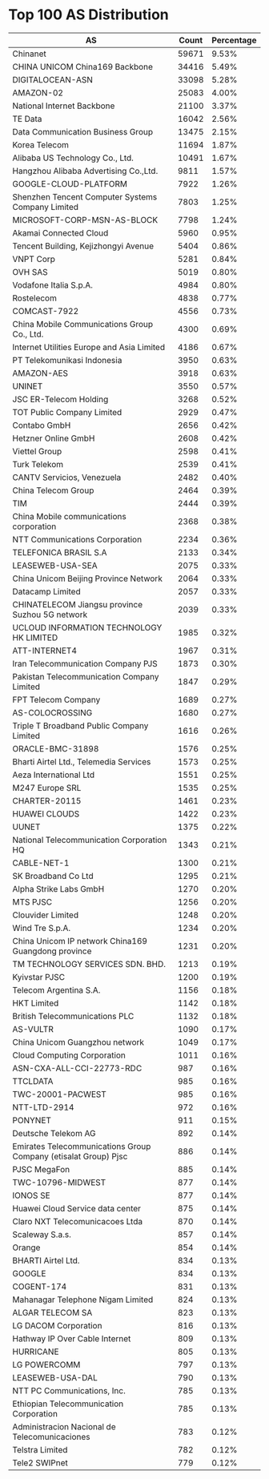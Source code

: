 # Top 100 AS Distribution
| AS | Count | Percentage |
|----|----|----|
| Chinanet | 59671 | 9.53% |
| CHINA UNICOM China169 Backbone | 34416 | 5.49% |
| DIGITALOCEAN-ASN | 33098 | 5.28% |
| AMAZON-02 | 25083 | 4.00% |
| National Internet Backbone | 21100 | 3.37% |
| TE Data | 16042 | 2.56% |
| Data Communication Business Group | 13475 | 2.15% |
| Korea Telecom | 11694 | 1.87% |
| Alibaba US Technology Co., Ltd. | 10491 | 1.67% |
| Hangzhou Alibaba Advertising Co.,Ltd. | 9811 | 1.57% |
| GOOGLE-CLOUD-PLATFORM | 7922 | 1.26% |
| Shenzhen Tencent Computer Systems Company Limited | 7803 | 1.25% |
| MICROSOFT-CORP-MSN-AS-BLOCK | 7798 | 1.24% |
| Akamai Connected Cloud | 5960 | 0.95% |
| Tencent Building, Kejizhongyi Avenue | 5404 | 0.86% |
| VNPT Corp | 5281 | 0.84% |
| OVH SAS | 5019 | 0.80% |
| Vodafone Italia S.p.A. | 4984 | 0.80% |
| Rostelecom | 4838 | 0.77% |
| COMCAST-7922 | 4556 | 0.73% |
| China Mobile Communications Group Co., Ltd. | 4300 | 0.69% |
| Internet Utilities Europe and Asia Limited | 4186 | 0.67% |
| PT Telekomunikasi Indonesia | 3950 | 0.63% |
| AMAZON-AES | 3918 | 0.63% |
| UNINET | 3550 | 0.57% |
| JSC ER-Telecom Holding | 3268 | 0.52% |
| TOT Public Company Limited | 2929 | 0.47% |
| Contabo GmbH | 2656 | 0.42% |
| Hetzner Online GmbH | 2608 | 0.42% |
| Viettel Group | 2598 | 0.41% |
| Turk Telekom | 2539 | 0.41% |
| CANTV Servicios, Venezuela | 2482 | 0.40% |
| China Telecom Group | 2464 | 0.39% |
| TIM | 2444 | 0.39% |
| China Mobile communications corporation | 2368 | 0.38% |
| NTT Communications Corporation | 2234 | 0.36% |
| TELEFONICA BRASIL S.A | 2133 | 0.34% |
| LEASEWEB-USA-SEA | 2075 | 0.33% |
| China Unicom Beijing Province Network | 2064 | 0.33% |
| Datacamp Limited | 2057 | 0.33% |
| CHINATELECOM Jiangsu province Suzhou 5G network | 2039 | 0.33% |
| UCLOUD INFORMATION TECHNOLOGY HK LIMITED | 1985 | 0.32% |
| ATT-INTERNET4 | 1967 | 0.31% |
| Iran Telecommunication Company PJS | 1873 | 0.30% |
| Pakistan Telecommunication Company Limited | 1847 | 0.29% |
| FPT Telecom Company | 1689 | 0.27% |
| AS-COLOCROSSING | 1680 | 0.27% |
| Triple T Broadband Public Company Limited | 1616 | 0.26% |
| ORACLE-BMC-31898 | 1576 | 0.25% |
| Bharti Airtel Ltd., Telemedia Services | 1573 | 0.25% |
| Aeza International Ltd | 1551 | 0.25% |
| M247 Europe SRL | 1535 | 0.25% |
| CHARTER-20115 | 1461 | 0.23% |
| HUAWEI CLOUDS | 1422 | 0.23% |
| UUNET | 1375 | 0.22% |
| National Telecommunication Corporation HQ | 1343 | 0.21% |
| CABLE-NET-1 | 1300 | 0.21% |
| SK Broadband Co Ltd | 1295 | 0.21% |
| Alpha Strike Labs GmbH | 1270 | 0.20% |
| MTS PJSC | 1256 | 0.20% |
| Clouvider Limited | 1248 | 0.20% |
| Wind Tre S.p.A. | 1234 | 0.20% |
| China Unicom IP network China169 Guangdong province | 1231 | 0.20% |
| TM TECHNOLOGY SERVICES SDN. BHD. | 1213 | 0.19% |
| Kyivstar PJSC | 1200 | 0.19% |
| Telecom Argentina S.A. | 1156 | 0.18% |
| HKT Limited | 1142 | 0.18% |
| British Telecommunications PLC | 1132 | 0.18% |
| AS-VULTR | 1090 | 0.17% |
| China Unicom Guangzhou network | 1049 | 0.17% |
| Cloud Computing Corporation | 1011 | 0.16% |
| ASN-CXA-ALL-CCI-22773-RDC | 987 | 0.16% |
| TTCLDATA | 985 | 0.16% |
| TWC-20001-PACWEST | 985 | 0.16% |
| NTT-LTD-2914 | 972 | 0.16% |
| PONYNET | 911 | 0.15% |
| Deutsche Telekom AG | 892 | 0.14% |
| Emirates Telecommunications Group Company (etisalat Group) Pjsc | 886 | 0.14% |
| PJSC MegaFon | 885 | 0.14% |
| TWC-10796-MIDWEST | 877 | 0.14% |
| IONOS SE | 877 | 0.14% |
| Huawei Cloud Service data center | 875 | 0.14% |
| Claro NXT Telecomunicacoes Ltda | 870 | 0.14% |
| Scaleway S.a.s. | 857 | 0.14% |
| Orange | 854 | 0.14% |
| BHARTI Airtel Ltd. | 834 | 0.13% |
| GOOGLE | 834 | 0.13% |
| COGENT-174 | 831 | 0.13% |
| Mahanagar Telephone Nigam Limited | 824 | 0.13% |
| ALGAR TELECOM SA | 823 | 0.13% |
| LG DACOM Corporation | 816 | 0.13% |
| Hathway IP Over Cable Internet | 809 | 0.13% |
| HURRICANE | 805 | 0.13% |
| LG POWERCOMM | 797 | 0.13% |
| LEASEWEB-USA-DAL | 790 | 0.13% |
| NTT PC Communications, Inc. | 785 | 0.13% |
| Ethiopian Telecommunication Corporation | 785 | 0.13% |
| Administracion Nacional de Telecomunicaciones | 783 | 0.12% |
| Telstra Limited | 782 | 0.12% |
| Tele2 SWIPnet | 779 | 0.12% |
